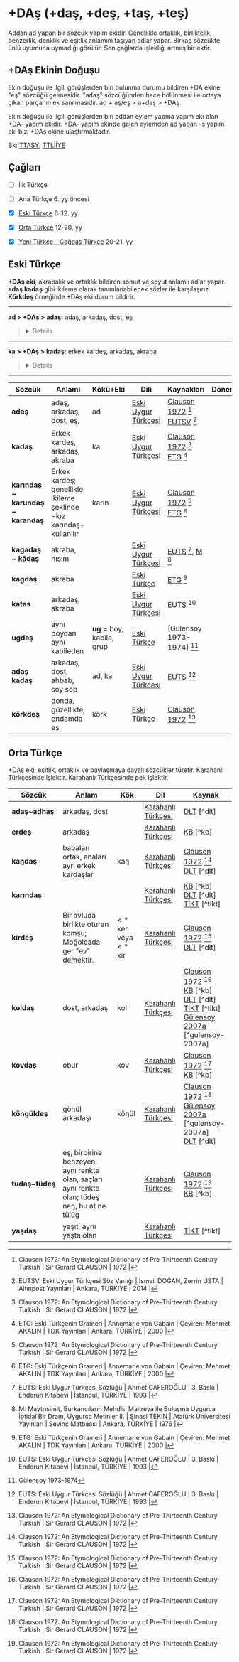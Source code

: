 # +DAş (+daş, +deş, +taş, +teş)

Addan ad yapan bir sözcük yapım ekidir. Genellikle ortaklık, birliktelik, benzerlik, denklik ve eşitlik anlamını taşıyan adlar yapar. Birkaç sözcükte ünlü uyumuna uymadığı görülür. Son çağlarda işlekliği artmış bir ektir. 

## +DAş Ekinin Doğuşu

Ekin doğuşu ile ilgili görüşlerden biri bulunma durumu bildiren +DA ekine "eş" sözcüğü gelmesidir. "adaş" sözcüğünden hece bölünmesi ile ortaya çıkan parçanın ek sanılmasıdır. ad + aş/eş > a+daş > +DAş

Ekin doğuşu ile ilgili görüşlerden biri addan eylem yapma yapım eki olan +DA- yapım ekidir. +DA- yapım ekinde gelen eylemden ad yapan -ş yapım eki bizi +DAş ekine ulaştırmaktadır.

Bk: [TTASY], [TTLİİYE]


## Çağları

- [ ] İlk Türkçe
- [ ] Ana Türkçe 6. yy öncesi
- [x] [Eski Türkçe] 6-12. yy
- [x] [Orta Türkçe] 12-20. yy
- [x] [Yeni Türkçe - Çağdaş Türkçe] 20-21. yy


## Eski Türkçe
**+DAş eki**, akrabalık ve ortaklık bildiren somut ve soyut anlamlı adlar yapar. **adaş kadaş** gibi ikileme olarak tanımlanabilecek sözler ile karşılaşırız. **Körkdeş** örneğinde +DAş eki durum bildirir.

---
**ad > +DAş > adaş:**  adaş, arkadaş, dost, eş
> <details>
>
>    **Kök Sözcük:** ad;  
>    **Diller:** Eski Uygur Türkçesi;  
>    **Köken:** Türkçe;  
>    **Kaynaklar:** [Clauson 1972], [EUTSV]
>    </details>
---
**ka > +DAş > kadaş:** erkek kardeş, arkadaş, akraba  
> <details> 
>
>   **Kök Sözcük:** ka;  
>   **Diller:** Eski Uygur Türkçesi;  
>   **Köken:** Türkçe;  
>   **Kaynaklar:** [Clauson 1972], [ETG]  
>   </details>
---
| Sözcük | Anlamı | Kökü+Eki | Dili | Kaynakları | Dönemleri |
|--------|--------|----------|------|------------|-----------|
| **adaş** | adaş, arkadaş, dost, eş, | ad | [Eski Uygur Türkçesi] | [Clauson 1972] [^clauson-72]<br>[EUTSV] [^eutsv] |
| **kadaş** | Erkek kardeş, arkadaş, akraba | ka | [Eski Uygur Türkçesi] | [Clauson 1972] [^clauson-72]<br>[ETG] [^etg] |
| **karındaş ~ karundaş ~ karandaş** | Erkek kardeş; genellikle ikileme şeklinde -kız karındaş- kullanılır | karın | [Eski Uygur Türkçesi] | [Clauson 1972] [^clauson-72]<br>[ETG] [^etg] |
| **kagadaş ~ kādaş** | akraba, hısım | | [Eski Uygur Türkçesi] | [EUTS] [^euts], [M] [^m]|
| **kagdaş** | akraba | | [Eski Türkçe] | [ETG] [^etg] |
| **katas** | arkadaş, akraba | | [Eski Uygur Türkçesi] | [EUTS] [^euts] |
| **ugdaş** | aynı boydan, aynı kabileden | **ug**  = boy, kabile, grup | [Eski Türkçe] | [Gülensoy 1973-1974] [^gulensoy-73-74] |
| **adaş kadaş** | arkadaş, dost, ahbab, soy sop | ad, ka | [Eski Uygur Türkçesi] | [EUTS] [^euts] |
| **körkdeş** | donda, güzellikte, endamda eş | körk | [Eski Türkçe] | [Clauson 1972] [^clauson-72] |

## Orta Türkçe

+DAş eki, eşitlik, ortaklık ve paylaşmaya dayalı sözcükler türetir. Karahanlı Türkçesinde işlektir. Karahanlı Türkçesinde pek işlektir.

| Sözcük | Anlam | Kök | Dil | Kaynak |
|--------|-------|-----|-----|--------|
| **adaş**~**adhaş** | arkadaş, dost | | [Karahanlı Türkçesi] | [DLT] [^dlt] |
| **erdeş** | arkadaş | | [Karahanlı Türkçesi] | [KB] [^kb] |
| **kaŋdaş** | babaları ortak, anaları ayrı erkek kardaşlar | kaŋ | [Karahanlı Türkçesi] | [Clauson 1972] [^clauson-72]<br>[DLT] [^dlt] |
| **karındaş** | | | [Karahanlı Türkçesi] | [KB] [^kb]<br>[DLT] [^dlt]<br>[TİKT] [^tikt] |
| **kirdeş** | Bir avluda birlikte oturan komşu; Moğolcada ger "ev" demektir. | < * ker veya < * kir | [Karahanlı Türkçesi] | [Clauson 1972] [^clauson-72]<br>[DLT] [^dlt] |
| **koldaş** | dost, arkadaş | kol | [Karahanlı Türkçesi] | [Clauson 1972] [^clauson-72]<br>[KB] [^kb]<br>[DLT] [^dlt]<br>[TİKT] [^tikt]<br>[Gülensoy 2007a] [^gulensoy-2007a] |
| **kovdaş** | obur | kov | [Karahanlı Türkçesi] | [Clauson 1972] [^clauson-72]<br>[KB] [^kb] |
| **köngüldeş** | gönül arkadaşı | köŋül | [Karahanlı Türkçesi] | [Clauson 1972] [^clauson-72]<br>[Gülensoy 2007a] [^gulensoy-2007a]<br>[DLT] [^dlt] |
| **tudaş~tüdeş** | eş, birbirine benzeyen, aynı renkte olan, saçları aynı renkte olan; tüdeş neŋ, bu at ne tülüg | | [Karahanlı Türkçesi] | [Clauson 1972] [^clauson-72]<br>[KB] [^kb] |
| **yaşdaş** | yaşıt, aynı yaşta olan | | [Karahanlı Türkçesi] | [TİKT] [^tikt] |


[^clauson-72]:
    Clauson 1972: An Etymological Dictionary of Pre-Thirteenth Century Turkish | Sir Gerard CLAUSON | 1972 |
[^etg]: 
    ETG: Eski Türkçenin Grameri | Annemarie von Gabain | Çeviren: Mehmet AKALIN | TDK Yayınları | Ankara, TÜRKİYE | 2000 |  
[^euts]: 
    EUTS: Eski Uygur Türkçesi Sözlüğü | Ahmet CAFEROĞLU | 3. Baskı | Enderun Kitabevi | İstanbul, TÜRKİYE | 1993 |  
[^eutsv]: 
    EUTSV: Eski Uygur Türkçesi Söz Varlığı | İsmail DOĞAN, Zerrin USTA | Altınpost Yayınları | Ankara, TÜRKİYE | 2014 |  
[^gulensoy-73-74]:
    Gülensoy 1973-1974
[^m]: 
    M: Maytrısimit, Burkancıların Mehdîsi Maitreya ile Buluşma Uygurca İptidaî Bir Dram, Uygurca Metinler II. | Şinasi TEKİN | Atatürk Üniversitesi Yayınları | Sevinç Matbaası | Ankara, TÜRKİYE | 1976 |  


[AL]: # "Abuşka Lugâti veya Çağatay Sözlüğü | Besim ATALAY | Yayımlayan: Süleyman TONGUZALP | Ayyıldız Matbaası | Ankara, TÜRKİYE | 1970 |"
[AH]: # "Atabetü'ül-Hakayık | Reşit Rahmeti ARAT | TDK Yayınları | Ankara, TÜRKİYE | 2006 |"
[BT I-III-V-XX]: # "Berliner Turfantexte; Hazai, George, Peter Zieme, Fragmente der Uigurischen Version des ''Jin 'gain mit den Meister Fu, (Berliner Turfantexte I), Akademie - Verlag Berlin 1971; Zieme Peter, Vimalakırtinirdesasutra (Berliner Turfantexte XX) | Belgium | 2000 |"
[CC]: # "Kuman Lehçesi Sözlüğü Codex Cumanicus'un Türkçe Sözlük Dizini | Grönbech | Çeviren: Kemal AYTAÇ | Kültür Bakanlığı Yayınları | Ankara, TÜRKİYE | 1992 |"
[Clauson 1972]: # "An Etymological Dictionary of Pre-Thirteenth Century Turkish | Sir Gerard CLAUSON | 1972 |"
[Clauson 1973-1974]: # "Gülensoy 1973-1974"
[ÇBH]: # "Çaştani Bey Hikâyesi | F.W.K. Müller, A. von Gabain | Çeviren: S. HİMRAN | İstanbul, TÜRKİYE | 1945 |"
[DK]: # "Dede Korkut Kitabı | Bekir Sami ÖZSOY | Akçağ Yayınları | Ankara, TÜRKİYE | 2006 |"
[DLT]: # "Dîvânı Lugât'it-Türk Dizini, Endeks, Cilt IV | Çeviren: Besim Atalay | TDK Yayınları | Ankara, TÜRKİYE | 1999 |"
[DTO]: # "Dictionnaire Turk-Oriental, Des Ouvrages De Baber, D'aboul-Gâzi Et De Mir-Ali-Chir-Nevâi | Par M. Pavet De Courteille | A L'imprimerie Impreiale | Paris | 1870 |"
[EATE]: # "Eski Anadolu Türkçesinde Ekler | Gürer GÜLSEVİN | TDK Yayınları | Ankara, TÜRKİYE | 2007 |"
[ED]: # "Ed-Dürettü'l -Mudiyye Fi'l-Lügati't-Türkiyye | Recep TOPARLI | TDK Yayınları | Ankara, TÜRKİYE | 2003 |"
[EK]: # "El-Kavaninü'l-Külliye Li-Zapti'l-Lügati't-Türkiye | Recep TOPARLI, Sadi Çögenli, Nevzat H. YANIK | TDK Yayınları | Ankara, TÜRKİYE | 1999 |"
[ETG]: # "Eski Türkçenin Grameri | Annemarie von Gabain | Çeviren: Mehmet AKALIN | TDK Yayınları | Ankara, TÜRKİYE | 2000 |"
[ETŞ]: # "İslam Öncesi Türk Şiiri, Türk Dili, Eski Türk Şiiri Özel Sayısı, Cilt LI, S. 409, s.3-42 | Talat TEKİN | TDK Yayınları | 1986 |"
[ETT]: # "Eski Türkiye Türkçesi | Faruk Kadri TİMURTAŞ | Enderun Kitabevi | İstanbul, TÜRKİYE | 1987 |"
[ETY]: # "Eski Türk Yazıtları | Hüseyin Namık ORKUN | TDK Yayınları | Ankara, TÜRKİYE | 1987 |"
[EUTS]: # "Eski Uygur Türkçesi Sözlüğü | Ahmet CAFEROĞLU | 3. Baskı | Enderun Kitabevi | İstanbul, TÜRKİYE | 1993 |" 
[EUTSV]: # "Eski Uygur Türkçesi Söz Varlığı | İsmail DOĞAN, Zerrin USTA | Altınpost Yayınları | Ankara, TÜRKİYE | 2014 |"
[G]: # "Garib-nâme - Âşık Paşa, I/I-1/2 | Kemal YAVUZ | TDK Yayınları | İstanbul, TÜRKİYE | 2000 |"
[GT]: # "Gülistan Tercümesi | Seyf-i SARAYİ | Hazırlayan: Doc. Dr. Ali Fehmi KARAMANLIĞLI | TDK Yayınları | Ankara, TÜRKİYE | 1989 |"
[Gülensoy 2007a]: #
[H]: # "Huastuanift, von le Coq'un İngilizce Tercümesinden | Çeviren: S. İmran | Ankara, TÜRKİYE | 1941 |"
[HŞ]: # "Kutb'un Husrev ü Şirin'i ve Dil Hususiyetleri | Necmettin HACIEMİNOĞLU | TDK Yayınları | Ankara, TÜRKİYE | 2000 |"
[HTG]: # "Harezm Türkçesi ve Grameri | Necmettin HACIEMİNOĞLU | İstanbul Üniversitesi Edebiyat Fakültesi Yayınları | Ankara, TÜRKİYE | 1997 |"
[IB]: # "Irk Bitig Eski Uygurca Fal Kitabı | Talat TEKİN | Öncü Kitap | Ankara, TÜRKİYE | 2004 |"
[İKP]: # "İyi ve Kötü Prens Öyküsü | James Russell Hamilton | Çeviren: Vedat KÖKEN | TDK Yayınları | Ankara, TÜRKİYE | 1998 |"
[İML]: # "İbni Mühenna Lûgati | Aptullah BATTAL | TDK Yayınları | Ankara, TÜRKİYE | 1997 |"
[İMS]: # "İrşâdü'l-Mülûk Ve's-Selātin | Recep TOPARLI | TDK Yayınları | Ankara, TÜRKİYE | 1992 |"
[KB]: # "Kutadgu Bilig, Cilt I | Reşit Rahmeti ARAT | TDK Yayınları | Ankara, TÜRKİYE | 1999 |"
[KE]: # "Kısasü'l-Enbiya, Nasırü'd-Din Bin Burhanü'd-Din Rabguzi, II, Dizin | Aysun ATA | TDK Yayınları | Ankara, TÜRKİYE | 1997 |"
[KİP]: # "Kuanşi İm Pusar, Uygurca Metinler I | Şinasi TEKİN | TDK YAyınları | Ankara, TÜRKİYE | 1993 |"
[KTG]: # "Kıpçak Türkçesi Grameri | Ali Fehmi KARAMANLIOĞLU | TDK Yayınları | Ankara, TÜRKİYE | 1994 |"
[KM]: # "Kitâb-ı Mecmû-ı Tercümân-ı Türkî ve Acemî ve Mugalî | Recep TOPARLI, Sadi ÇÖGENLİ, Nevzat H. YANIK | TDK Yayınları | Ankara, TÜRKİYE | 2000 |"
[KÖUKY]: # "Köktürk ve Ötüken Uygur Kağanlığı Yazıtları | Hatice Şirin User | Kömen Yayınları | Konya, TÜRKİYE | 2009 |"
[KT]: # "XV. Yüzyıl Başlarında Yapılmış Kur'an Tercümesi, Cilt I | Muhammed Bin Hamza | Hazırlayan: Ahmet TOPALOĞLU | Millî Eğitim Basımevi | İstanbul, TÜRKİYE | 1976 |"
[KTS]: # "Kıpçak Türkçesi Sözlüğü | Recep TOPARLI, Hanifi VURAL, Recep KARAATLI | TDK Yayınları | Ankara, TÜRKİYE | 2007 |"
[KY]: # "Erzurumlu Mustafa Darîr, Kıssa-i Yusuf (Yusuf u Züleyhâ) | Leyla KARAHAN | Gazi Üniversitesi, Sosyal Bilimler Enstitüsü, Türk Dili ve Edebiyatı Bölümü, Doktora Tezi | Ankara, TÜRKİYE | 1985 |"
[LÇ]: # "Lugat-i Çağatay ve Türki-i Osmani, Şeyh Süleyman Efendi-i Buhârî, Cild-i Evvel | İstanbul | 1298 |"
[M]: # "Maytrısimit, Burkancıların Mehdîsi Maitreya ile Buluşma Uygurca İptidaî Bir Dram, Uygurca Metinler II. | Şinasi TEKİN | Atatürk Üniversitesi Yayınları | Sevinç Matbaası | Ankara, TÜRKİYE | 1976 |"
[ME]: # "Mukaddimetü'l-Edeb, Harezm Türkçesi ile Tercümeli Şuşter Nüshası | Nuri YÜCE | TDK Yayınları | Ankara, TÜRKİYE | 1993 |"
[ML]: # "Muhâkemetü'l-Lugateyn, İki Dilin Muhakemesi, Alî Şîr Nevâyî | Hazırlayan: F. Sema BARUTÇU ÖZÖNDER | TDK Yayınları | Ankara, TÜRKİYE | 1996 |"
[MM]: # "Mu'înü'l-Mürîd | Recep TOPARLI, Mustafa ARGUNŞAH | TDK Yayınları | Ankara, TÜRKİYE | 1996 |"
[MN]: # "Mecmū'atü'n-Nezā'ir-Metin, Dizin, Tıpkıbasım, Ömer bin Mezîd | Mustafa CANPOLAT | TDK Yayınları | Ankara, TÜRKİYE | 1995 |"
[MŞ]: # "Müntahâb-ı Şifâ I Giriş-Metin, Celâlüddin Hızır (Hacı Paşa) | Zafer ÖNLER | TDK Yayınları | Ankara, TÜRKİYE | 1990 |"
[MT]: # "Marzubān-nāme Tercümesi, İnceleme, Metin, Sözlük, Tıpkıbasım | Zeynep KORKMAZ | Sadru'd-din ŞEYHOĞLU | Ankara Üniversitesi Dil ve Tarih-Coğrafya Fakültesi Yayınları | Ankara, TÜRKİYE | 1973 |"
[NF]: # "Nehcü'l-Feradis, III, Dizin-Sözlük | Aysu ATA | TDK Yayınları | Ankara, TÜRKİYE | 1973 |"
[OKD]: # "Oğuz Kağan Destanı | Millî Eğitim Basımevi | İstanbul, TÜRKİYE | 1970 |"
[OKTS]: # "Orta Asya'da Bulunmuş Kur'an Tefsirinin Söz Varlığı XII-XII. Yüzyıllar | A. K. Borovkov | Çeviren: Halil İbrahim USTA, Ebülfez AMANOĞLU | TDK Yayınları | Ankara, TÜRKİYE | 2002 |"
[OT]: # "Orta Türkçe, Karahanlı, Harezm, Kıpçak ve Eski Anadolu Türkçesi | Burhan PAÇACIOĞLU | Sivas, TÜRKİYE | 1998 |"
[OTG]: # "Orhon Türkçesi Grameri | Talat TEKİN | Ankara, TÜRKİYE | 2000 |"
[OY]: # "Orhon Yazıtları, Kültigin, Bilge Kağan, Tonyukuk | Talat TEKİN | İstanbul, TÜRKİYE | 2003 || Orhun Abideleri | Muharrem ERGİN | Boğaziçi Yayınları | İstanbul, TÜRKİYE | 2004 |"
[OYSD]: # "Orhun Yazıtlarının Söz Dizimi | Cengiz ALYILMAZ | Erzurum, TÜRKİYE | 1994 |"
[S]: # "Sanglax, A Persian Guide to the Turkish Language by Muhammad Mahdi Xan, Facsimile Text, with an Introduction and Indices | Sir Gerard Clauson | London | 1960 |"
[SN]: # "Süheyl ü Nev-Bahar (İnceleme-Metin-Sözlük) | Cem DİLÇİN | TDK Yayınları | Ankara, TÜRKİYE | 1991 |"
[ŞSL]: # "Şeyh Süleyman Efendi-i Buhari Lugât-i Çağatay ve Türkî-i Osmanî (Cildi Evvel) | Durgut HÜSEYİN | Trakya Ünivversitesi Sosyal Bilimler Enstitüsü Türk Dili ve Edebiyatı Anabilim Dalı Yüksek Lisans Tezi | Edirne, TÜRKİYE | 1995 |"
[TaİKT]: # "Şirvanlı Mahmud Târih-i İbn-i Kesir Tercümesi (Giriş-İnceleme-Metin-Sözlük) | Muhammet YELTEN | TDK Yayınları | Ankara, TÜRKİYE | 1998 |" 
[TİKT]: # "Türkçe İlk Kur'an Tercümesi (Ryland Nüshası), Karahanlı Türkçesi (Giriş-Metin-Notlar-Dizin) | Aysu ATA | TDK Yayınları | Ankara, TÜRKİYE | 2004 |"
[TS]: # "Tarama Sözlüğü, C.I-VIII | TDK Yayınları | Ankara, TÜRKİYE | 1995-1996 |"
[TTASY]: # "Türkiye Türkçesi Ağızlarında Söz Yapımı - Doktora Tezi | Danışman: Prof. Dr. Ahat ÜSTÜNER | Hazırlayan: Ferdi GÜZEL | T.C. FIRAT ÜNİVERSİTESİ SOSYAL BİLİMLER ENSTİTÜSÜ TÜRK DİLİ VE EDEBİYATI ANA BİLİM DALI ESKİ TÜRK DİLİ BİLİM DALI | Türkiye Elazığ | 2015 |"
[TTLİİYE]: # "Tarihî Türk Lehçelerinde İsimden İsim Yapma Ekleri | Doç. Dr. Selim KÜÇÜK | Gözden Geçirilmiş 2. Baskı | Akçağ Yayınları | Ankara, TÜRKİYE | 2015 |" 
[UAY]: # "Uygurca Altun Yaruk | Ceval KAYA | TDK Yayınları | Ankara, TÜRKİYE | 1994 |"
[UM]: # "Uygurca Metinler II, Maytrısimit, Burkancıların Mehdîsi Maitreya ile Buluşma, Uygurca İptidai Bir Dram | Şinasi TEKİN | Sevinç Matbaası | Ankara, TÜRKİYE | 1976 |"
[UÜH]: # "Uygurca Üç Hikaye, Uıgurıca IV - B, C, D | F.W.K. MÜLLER, A. von Gabain | Çeviren: S. HİMRAN | İstanbul, TÜRKİYE | 1946 |"
[Üİ]: # "Üç İtigsizler, Giriş-metin-Tercüme, Notlar-İndeks, XXX Levha | F. Sema BARUTÇU ÖZÖNDER | TDK Yayınları | Ankara, TÜRKİYE | 1998 |"
[ÜLT]: # "Üss-i Lisân-ı Türkî | Mehmet SADIK | Hazırlayan: Prof. Dr. Recep TOPARLI, Ali ILGIN | TDK Yayınları | Ankara, TÜRKİYE | 2006 |" 
[YZ]: # "Yusuf u Züleyha | Şeyyad HAMZA | Dehri DİLÇİN | TDK Yayınları | Ankara, TÜRKİYE | 1946 |"


[Eski Türkçe]: <#>
[Orta Türkçe]: <#>
[Yeni Türkçe - Çağdaş Türkçe]: <#>
[Eski Uygur Türkçesi]: <#>
[Karahanlı Türkçesi]: <#>
[Harezm Türkçesi]: <#>

